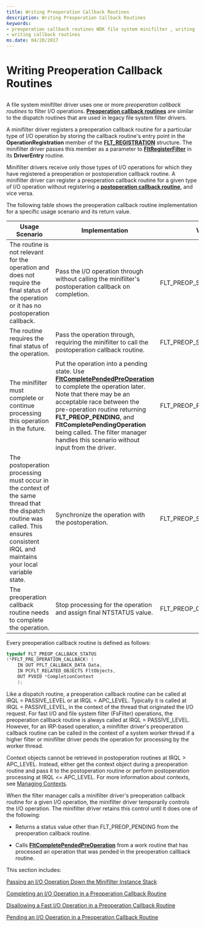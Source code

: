 ```yaml
---
title: Writing Preoperation Callback Routines
description: Writing Preoperation Callback Routines
keywords:
- preoperation callback routines WDK file system minifilter , writing
- writing callback routines
ms.date: 04/20/2017
---
```


# Writing Preoperation Callback Routines


## <span id="ddk_writing_preoperation_callback_routines_if"></span><span id="DDK_WRITING_PREOPERATION_CALLBACK_ROUTINES_IF"></span>


A file system minifilter driver uses one or more *preoperation callback routines* to filter I/O operations. [**Preoperation callback routines**](/windows-hardware/drivers/ddi/fltkernel/nc-fltkernel-pflt_pre_operation_callback) are similar to the dispatch routines that are used in legacy file system filter drivers.

A minifilter driver registers a preoperation callback routine for a particular type of I/O operation by storing the callback routine's entry point in the **OperationRegistration** member of the [**FLT\_REGISTRATION**](/windows-hardware/drivers/ddi/fltkernel/ns-fltkernel-_flt_registration) structure. The minifilter driver passes this member as a parameter to [**FltRegisterFilter**](/windows-hardware/drivers/ddi/fltkernel/nf-fltkernel-fltregisterfilter) in its **DriverEntry** routine.

Minifilter drivers receive only those types of I/O operations for which they have registered a preoperation or postoperation callback routine. A minifilter driver can register a preoperation callback routine for a given type of I/O operation without registering a [**postoperation callback routine**](/windows-hardware/drivers/ddi/fltkernel/nc-fltkernel-pflt_post_operation_callback), and vice versa.

The following table shows the preoperation callback routine implementation for a specific usage scenario and its return value.

| Usage Scenario                                                                                                                                                                        | Implementation                                                                                                                                       | Value Returned                      |
|---------------------------------------------------------------------------------------------------------------------------------------------------------------------------------------|------------------------------------------------------------------------------------------------------------------------------------------------------|-------------------------------------|
| The routine is not relevant for the operation and does not require the final status of the operation or it has no postoperation callback.                                             | Pass the I/O operation through without calling the minifilter's postoperation callback on completion.                                                | FLT\_PREOP\_SUCCESS\_NO\_CALLBACK   |
| The routine requires the final status of the operation.                                                                                                                               | Pass the operation through, requiring the minifilter to call the postoperation callback routine.                                                     | FLT\_PREOP\_SUCCESS\_WITH\_CALLBACK |
| The minifilter must complete or continue processing this operation in the future.                                                                                                     | Put the operation into a pending state. Use [**FltCompletePendedPreOperation**](/windows-hardware/drivers/ddi/fltkernel/nf-fltkernel-fltcompletependedpreoperation) to complete the operation later. Note that there may be an acceptable race between the pre-operation routine returning **FLT_PREOP_PENDING**, and **FltCompletePendingOperation** being called. The filter manager handles this scenario without input from the driver. | FLT\_PREOP\_PENDING                 |
| The postoperation processing must occur in the context of the same thread that the dispatch routine was called. This ensures consistent IRQL and maintains your local variable state. | Synchronize the operation with the postoperation.                                                                                                    | FLT\_PREOP\_SYNCHRONIZE             |
| The preoperation callback routine needs to complete the operation.                                                                                                                    | Stop processing for the operation and assign final NTSTATUS value.                                                                                   | FLT\_PREOP\_COMPLETE                |


Every preoperation callback routine is defined as follows:

```cpp
typedef FLT_PREOP_CALLBACK_STATUS 
(*PFLT_PRE_OPERATION_CALLBACK) ( 
    IN OUT PFLT_CALLBACK_DATA Data, 
    IN PCFLT_RELATED_OBJECTS FltObjects, 
    OUT PVOID *CompletionContext 
    ); 
```

Like a dispatch routine, a preoperation callback routine can be called at IRQL = PASSIVE\_LEVEL or at IRQL = APC\_LEVEL. Typically it is called at IRQL = PASSIVE\_LEVEL, in the context of the thread that originated the I/O request. For fast I/O and file system filter (FsFilter) operations, the preoperation callback routine is always called at IRQL = PASSIVE\_LEVEL. However, for an IRP-based operation, a minifilter driver's preoperation callback routine can be called in the context of a system worker thread if a higher filter or minifilter driver pends the operation for processing by the worker thread.

Context objects cannot be retrieved in postoperation routines at IRQL &gt; APC\_LEVEL. Instead, either get the context object during a preoperation routine and pass it to the postoperation routine or perform postoperation processing at IRQL &lt;= APC\_LEVEL. For more information about contexts, see [Managing Contexts](managing-contexts.md).

When the filter manager calls a minifilter driver's preoperation callback routine for a given I/O operation, the minifilter driver temporarily controls the I/O operation. The minifilter driver retains this control until it does one of the following:

-   Returns a status value other than FLT\_PREOP\_PENDING from the preoperation callback routine.

-   Calls [**FltCompletePendedPreOperation**](/windows-hardware/drivers/ddi/fltkernel/nf-fltkernel-fltcompletependedpreoperation) from a work routine that has processed an operation that was pended in the preoperation callback routine.

This section includes:

[Passing an I/O Operation Down the Minifilter Instance Stack](passing-an-i-o-operation-down-the-minifilter-driver-instance-stack.md)

[Completing an I/O Operation in a Preoperation Callback Routine](completing-an-i-o-operation-in-a-preoperation-callback-routine.md)

[Disallowing a Fast I/O Operation in a Preoperation Callback Routine](disallowing-a-fast-i-o-operation-in-a-preoperation-callback-routine.md)

[Pending an I/O Operation in a Preoperation Callback Routine](pending-an-i-o-operation-in-a-preoperation-callback-routine.md)

 

